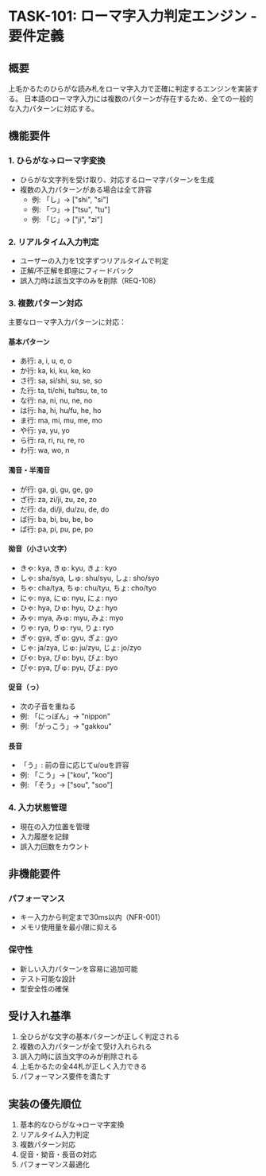 # TASK-101: ローマ字入力判定エンジン - 要件定義

## 概要

上毛かるたのひらがな読み札をローマ字入力で正確に判定するエンジンを実装する。
日本語のローマ字入力には複数のパターンが存在するため、全ての一般的な入力パターンに対応する。

## 機能要件

### 1. ひらがな→ローマ字変換

- ひらがな文字列を受け取り、対応するローマ字パターンを生成
- 複数の入力パターンがある場合は全て許容
  - 例: 「し」→ ["shi", "si"]
  - 例: 「つ」→ ["tsu", "tu"]
  - 例: 「じ」→ ["ji", "zi"]

### 2. リアルタイム入力判定

- ユーザーの入力を1文字ずつリアルタイムで判定
- 正解/不正解を即座にフィードバック
- 誤入力時は該当文字のみを削除（REQ-108）

### 3. 複数パターン対応

主要なローマ字入力パターンに対応：

#### 基本パターン

- あ行: a, i, u, e, o
- か行: ka, ki, ku, ke, ko
- さ行: sa, si/shi, su, se, so
- た行: ta, ti/chi, tu/tsu, te, to
- な行: na, ni, nu, ne, no
- は行: ha, hi, hu/fu, he, ho
- ま行: ma, mi, mu, me, mo
- や行: ya, yu, yo
- ら行: ra, ri, ru, re, ro
- わ行: wa, wo, n

#### 濁音・半濁音

- が行: ga, gi, gu, ge, go
- ざ行: za, zi/ji, zu, ze, zo
- だ行: da, di/ji, du/zu, de, do
- ば行: ba, bi, bu, be, bo
- ぱ行: pa, pi, pu, pe, po

#### 拗音（小さい文字）

- きゃ: kya, きゅ: kyu, きょ: kyo
- しゃ: sha/sya, しゅ: shu/syu, しょ: sho/syo
- ちゃ: cha/tya, ちゅ: chu/tyu, ちょ: cho/tyo
- にゃ: nya, にゅ: nyu, にょ: nyo
- ひゃ: hya, ひゅ: hyu, ひょ: hyo
- みゃ: mya, みゅ: myu, みょ: myo
- りゃ: rya, りゅ: ryu, りょ: ryo
- ぎゃ: gya, ぎゅ: gyu, ぎょ: gyo
- じゃ: ja/zya, じゅ: ju/zyu, じょ: jo/zyo
- びゃ: bya, びゅ: byu, びょ: byo
- ぴゃ: pya, ぴゅ: pyu, ぴょ: pyo

#### 促音（っ）

- 次の子音を重ねる
- 例: 「にっぽん」→ "nippon"
- 例: 「がっこう」→ "gakkou"

#### 長音

- 「う」: 前の音に応じてu/ouを許容
- 例: 「こう」→ ["kou", "koo"]
- 例: 「そう」→ ["sou", "soo"]

### 4. 入力状態管理

- 現在の入力位置を管理
- 入力履歴を記録
- 誤入力回数をカウント

## 非機能要件

### パフォーマンス

- キー入力から判定まで30ms以内（NFR-001）
- メモリ使用量を最小限に抑える

### 保守性

- 新しい入力パターンを容易に追加可能
- テスト可能な設計
- 型安全性の確保

## 受け入れ基準

1. 全ひらがな文字の基本パターンが正しく判定される
2. 複数の入力パターンが全て受け入れられる
3. 誤入力時に該当文字のみが削除される
4. 上毛かるたの全44札が正しく入力できる
5. パフォーマンス要件を満たす

## 実装の優先順位

1. 基本的なひらがな→ローマ字変換
2. リアルタイム入力判定
3. 複数パターン対応
4. 促音・拗音・長音の対応
5. パフォーマンス最適化
